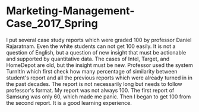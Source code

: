 # Marketing-Management-Case_2017_Spring
I put several case study reports which were graded 100 by professor Daniel Rajaratnam. Even the white students can not get 100 easily. 
It is not a question of English, but a question of new insight that must be actionable and supported by quantitative data. The cases of 
Intel, Target, and HomeDepot are old, but the insight must be new. Professor used the system TurnItIn which first check how many percentage
of similarity between student's report and all the previous reports which were already turned in in the past decades. The report is not 
necessarily long but needs to follow professor's format. 
My report was not always 100. The first report of Samsung was only 60, which made me panic. Then I began to get 100 from the second report. 
It is a good learning experience.  
